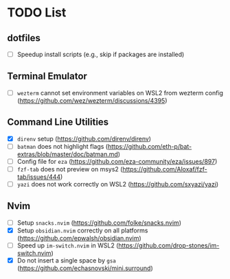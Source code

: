# TODO List

## dotfiles

- [ ] Speedup install scripts (e.g., skip if packages are installed)

## Terminal Emulator

- [ ] `wezterm` cannot set environment variables on WSL2 from wezterm config (<https://github.com/wez/wezterm/discussions/4395>)

## Command Line Utilities

- [x] `direnv` setup (<https://github.com/direnv/direnv>)
- [ ] `batman` does not highlight flags (<https://github.com/eth-p/bat-extras/blob/master/doc/batman.md>)
- [ ] Config file for `eza` (<https://github.com/eza-community/eza/issues/897>)
- [ ] `fzf-tab` does not preview on msys2 (<https://github.com/Aloxaf/fzf-tab/issues/444>)
- [ ] `yazi` does not work correctly on WSL2 (<https://github.com/sxyazi/yazi>)

## Nvim

- [ ] Setup `snacks.nvim` (<https://github.com/folke/snacks.nvim>)
- [x] Setup `obsidian.nvim` correctly on all platforms (<https://github.com/epwalsh/obsidian.nvim>)
- [ ] Speed up `im-switch.nvim` in WSL2 (<https://github.com/drop-stones/im-switch.nvim>)
- [x] Do not insert a single space by `gsa` (<https://github.com/echasnovski/mini.surround>)
